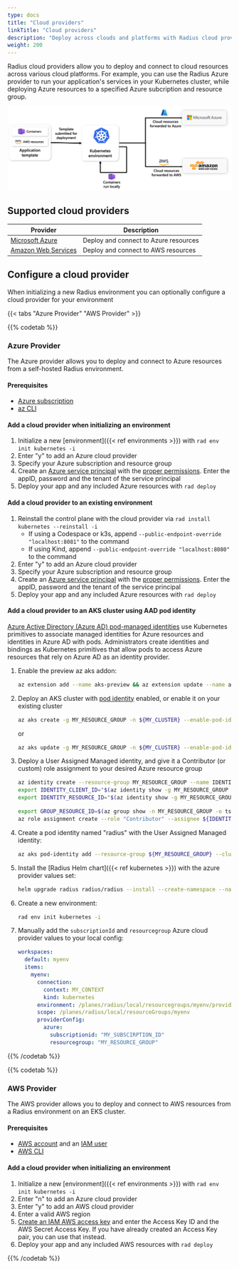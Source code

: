 ```yaml
---
type: docs
title: "Cloud providers"
linkTitle: "Cloud providers"
description: "Deploy across clouds and platforms with Radius cloud providers"
weight: 200
---
```


Radius cloud providers allow you to deploy and connect to cloud resources across various cloud platforms. For example, you can use the Radius Azure provider to run your application's services in your Kubernetes cluster, while deploying Azure resources to a specified Azure subcription and resource group.

<img src="providers-overview.png" alt="Diagram of cloud resources getting forwarded to cloud platforms upon deployment" width="800px" >

## Supported cloud providers

| Provider | Description |
|----------|-------------|
| [Microsoft Azure](#azure-provider) | Deploy and connect to Azure resources |
| [Amazon Web Services](#aws-provider) | Deploy and connect to AWS resources |

## Configure a cloud provider

When initializing a new Radius environment you can optionally configure a cloud provider for your environment

{{< tabs "Azure Provider" "AWS Provider" >}}

{{% codetab %}}

### Azure Provider

The Azure provider allows you to deploy and connect to Azure resources from a self-hosted Radius environment. 

#### Prerequisites

- [Azure subscription](https://azure.com)
- [az CLI](https://aka.ms/azcli)

#### Add a cloud provider when initializing an environment

1. Initialize a new [environment]({{< ref environments >}}) with `rad env init kubernetes -i`
1. Enter "y" to add an Azure cloud provider
1. Specify your Azure subscription and resource group
1. Create an [Azure service principal](https://docs.microsoft.com/cli/azure/ad/sp?view=azure-cli-latest#az-ad-sp-create-for-rbac) with the [proper permissions](https://aka.ms/azadsp-more). Enter the appID, password and the tenant of the service principal
1. Deploy your app and any included Azure resources with `rad deploy`

#### Add a cloud provider to an existing environment

1. Reinstall the control plane with the cloud provider via `rad install kubernetes --reinstall -i`
   - If using a Codespace or k3s, append `--public-endpoint-override "localhost:8081"` to the command
   - If using Kind, append `--public-endpoint-override "localhost:8080"` to the command
2. Enter "y" to add an Azure cloud provider
3. Specify your Azure subscription and resource group
4. Create an [Azure service principal](https://docs.microsoft.com/cli/azure/ad/sp?view=azure-cli-latest#az-ad-sp-create-for-rbac) with the [proper permissions](https://aka.ms/azadsp-more). Enter the appID, password and the tenant of the service principal 
5. Deploy your app and any included Azure resources with `rad deploy`

#### Add a cloud provider to an AKS cluster using AAD pod identity

[Azure Active Directory (Azure AD) pod-managed identities](https://docs.microsoft.com/azure/aks/use-azure-ad-pod-identity) use Kubernetes primitives to associate managed identities for Azure resources and identities in Azure AD with pods. Administrators create identities and bindings as Kubernetes primitives that allow pods to access Azure resources that rely on Azure AD as an identity provider.

1. Enable the preview az aks addon:
   ```bash
   az extension add --name aks-preview && az extension update --name aks-preview
   ```
1. Deploy an AKS cluster with [pod identity](https://docs.microsoft.com/azure/aks/use-azure-ad-pod-identity) enabled, or enable it on your existing cluster
   ```bash
   az aks create -g MY_RESOURCE_GROUP -n ${MY_CLUSTER} --enable-pod-identity --enable-pod-identity-with-kubenet
   ```
   or
   ```bash
   az aks update -g MY_RESOURCE_GROUP -n ${MY_CLUSTER} --enable-pod-identity --enable-pod-identity-with-kubenet
   ```
1. Deploy a User Assigned Managed identity, and give it a Contributor (or custom) role assignment to your desired Azure resource group
   ```bash
   az identity create --resource-group MY_RESOURCE_GROUP --name IDENTITY_NAME
   export IDENTITY_CLIENT_ID="$(az identity show -g MY_RESOURCE_GROUP -n IDENTITY_NAME --query clientId -otsv)"
   export IDENTITY_RESOURCE_ID="$(az identity show -g MY_RESOURCE_GROUP -n IDENTITY_NAME --query id -otsv)"
   ```
   ```bash
   export GROUP_RESOURCE_ID=$(az group show -n MY_RESOURCE_GROUP -o tsv --query "id")
   az role assignment create --role "Contributor" --assignee ${IDENTITY_CLIENT_ID} --scope ${GROUP_RESOURCE_ID}
   ```
1. Create a pod identity named "radius" with the User Assigned Managed identity:
   ```bash
   az aks pod-identity add --resource-group ${MY_RESOURCE_GROUP} --cluster-name ${MY_CLUSTER} --namespace radius-system  --name radius --identity-resource-id ${IDENTITY_RESOURCE_ID}
   ```
1. Install the [Radius Helm chart]({{< ref kubernetes >}}) with the azure provider values set:
   ```bash
   helm upgrade radius radius/radius --install --create-namespace --namespace radius-system --version {{< param chart_version >}} --wait --timeout 15m0s --set rp.provider.azure.podidentity=radius --set rp.provider.azure.subscriptionId=${MY_SUBSCIRPTION_ID} --set rp.provider.azure.resourceGroup=${MY_RESOURCE_GROUP}
   ```
1. Create a new environment:
   ```bash
   rad env init kubernetes -i
   ```
1. Manually add the `subscriptionId` and `resourcegroup` Azure cloud provider values to your local config:
   ```yaml
   workspaces:
     default: myenv
     items:
       myenv:
         connection:
           context: MY_CONTEXT
           kind: kubernetes
         environment: /planes/radius/local/resourcegroups/myenv/providers/applications.core/environments/myenv
         scope: /planes/radius/local/resourceGroups/myenv
         providerConfig:
           azure:
             subscriptionid: "MY_SUBSCIRPTION_ID"
             resourcegroup: "MY_RESOURCE_GROUP"
   ```
{{% /codetab %}}

{{% codetab %}}

### AWS Provider

The AWS provider allows you to deploy and connect to AWS resources from a Radius environment on an EKS cluster. 

#### Prerequisites
- [AWS account](https://aws.amazon.com/premiumsupport/knowledge-center/create-and-activate-aws-account) and an [IAM user](https://docs.aws.amazon.com/IAM/latest/UserGuide/getting-started_create-admin-group.html)
- [AWS CLI](https://docs.aws.amazon.com/cli/latest/userguide/getting-started-install.html)

#### Add a cloud provider when initializing an environment

1. Initialize a new [environment]({{< ref environments >}}) with `rad env init kubernetes -i`
1. Enter "n" to add an Azure cloud provider
1. Enter "y" to add an AWS cloud provider
1. Enter a valid AWS region
1. [Create an IAM AWS access key](https://docs.aws.amazon.com/IAM/latest/UserGuide/id_credentials_access-keys.html) and enter the Access Key ID and the AWS Secret Access Key. If you have already created an Access Key pair, you can use that instead.
1. Deploy your app and any included AWS resources with `rad deploy`

{{% /codetab %}}